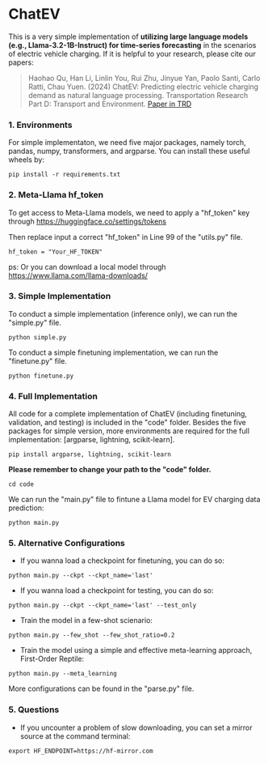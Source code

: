 # ChatEV
This is a very simple implementation of **utilizing large language models (e.g., Llama-3.2-1B-Instruct) for time-series forecasting** in the scenarios of electric vehicle charging. If it is helpful to your research, please cite our papers:

>Haohao Qu, Han Li, Linlin You, Rui Zhu, Jinyue Yan, Paolo Santi, Carlo Ratti, Chau Yuen. (2024) ChatEV: Predicting electric vehicle charging demand as natural language processing. Transportation Research Part D: Transport and Environment. [Paper in TRD](https://doi.org/10.1016/j.trd.2024.104470)


### 1. Environments
For simple implementaton, we need five major packages, namely torch, pandas, numpy, transformers, and argparse. You can install these useful wheels by:

```shell
pip install -r requirements.txt
```

### 2. Meta-Llama hf_token
To get access to Meta-Llama models, we need to apply a "hf_token" key through https://huggingface.co/settings/tokens

Then replace input a correct "hf_token" in Line 99 of the "utils.py" file.
```shell
hf_token = "Your_HF_TOKEN"
```

ps: Or you can download a local model through https://www.llama.com/llama-downloads/

### 3. Simple Implementation
To conduct a simple implementation (inference only), we can run the "simple.py" file.
```shell
python simple.py
```

To conduct a simple finetuning implementation, we can run the "finetune.py" file.
```shell
python finetune.py
```

### 4. Full Implementation
All code for a complete implementation of ChatEV (including finetuning, validation, and testing) is included in the "code" folder. Besides the five packages for simple version, more environments are required for the full implementation: [argparse, lightning, scikit-learn].
```shell
pip install argparse, lightning, scikit-learn
```

**Please remember to change your path to the "code" folder.**
```shell
cd code
```

We can run the "main.py" file to fintune a Llama model for EV charging data prediction:
```shell
python main.py
```

### 5. Alternative Configurations
* If you wanna load a checkpoint for finetuning, you can do so:
```shell
python main.py --ckpt --ckpt_name='last'
```
* If you wanna load a checkpoint for testing, you can do so:
```shell
python main.py --ckpt --ckpt_name='last' --test_only
```
* Train the model in a few-shot scienario:
```shell
python main.py --few_shot --few_shot_ratio=0.2
```
* Train the model using a simple and effective meta-learning approach, First-Order Reptile:
```shell
python main.py --meta_learning
```

More configurations can be found in the "parse.py" file.

### 5. Questions
* If you uncounter a problem of slow downloading, you can set a mirror source at the command terminal:
```shell
export HF_ENDPOINT=https://hf-mirror.com
```
